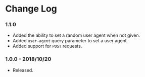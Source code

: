 # Change Log

### 1.1.0
- Added the ability to set a random user agent when not given. 
- Added `user-agent` query parameter to set a user agent.
- Added support for `POST` requests.   

### 1.0.0 - 2018/10/20
- Released.